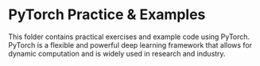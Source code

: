 # PyTorch Practice & Examples
This folder contains practical exercises and example code using PyTorch. PyTorch is a flexible and powerful deep learning framework that allows for dynamic computation and is widely used in research and industry.
